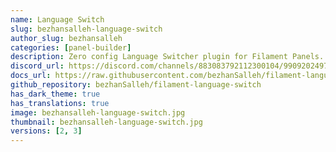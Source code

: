 ```yaml
---
name: Language Switch
slug: bezhansalleh-language-switch
author_slug: bezhansalleh
categories: [panel-builder]
description: Zero config Language Switcher plugin for Filament Panels.
discord_url: https://discord.com/channels/883083792112300104/990920249744453642
docs_url: https://raw.githubusercontent.com/bezhanSalleh/filament-language-switch/main/README.md
github_repository: bezhanSalleh/filament-language-switch
has_dark_theme: true
has_translations: true
image: bezhansalleh-language-switch.jpg
thumbnail: bezhansalleh-language-switch.jpg
versions: [2, 3]
---
```

